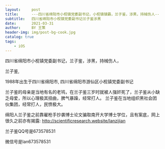 ```yaml
---
layout:     post
title:      ---四川省绵阳市小枧镇党委副书记，小枧镇镇霸，兰子鉴，涉黑，持械伤人---
subtitle:   四川省绵阳市小枧镇党委副书记兰子鉴涉黑
date:       2021-03-31
author:     BY 王策
header-img: img/post-bg-cook.jpg
catalog: true
tags:
    - iOS
---
```





四川省绵阳市小枧镇党委副书记，兰子鉴，涉黑，持械伤人， 


兰子鉴, 

1988年出生于四川省绵阳市, 四川省绵阳市游仙区小枧镇党委副书记


兰子鉴的母亲是当地有名的老鸨，在兰子鉴三岁时就被人强奸死了，兰子鉴从小缺乏母爱，所以心理极其扭曲，脾气暴躁，经常打人。
兰子鉴在当地组织黑社会团伙集团，经常打人，民愤极大。

绵阳人兰子鉴之前靠雇枪手抄袭博士论文骗取南开大学博士学位，且有案底，网上很久之前亦有揭露: 
http://scientificresearch.website/lanzijian


兰子鉴QQ号是673578531

微信号是lan673578531
